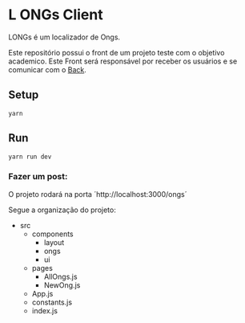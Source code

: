# L ONGs Client
LONGs é um localizador de Ongs.

Este repositório possui o front de um projeto teste com o objetivo academico.
Este Front será responsável por receber os usuários e se comunicar com o [Back](https://github.com/samisafatli/LongsAPI).

## Setup

`yarn`

## Run
`yarn run dev`

### Fazer um post:
O projeto rodará na porta ´http://localhost:3000/ongs´

Segue a organização do projeto:
- src
  - components
    - layout
    - ongs
    - ui
  - pages
    - AllOngs.js
    - NewOng.js
  - App.js
  - constants.js
  - index.js
    
